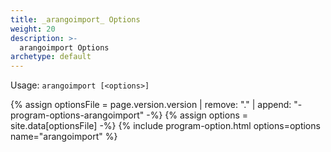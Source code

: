 ```yaml
---
title: _arangoimport_ Options
weight: 20
description: >-
  arangoimport Options
archetype: default
---
```

Usage: `arangoimport [<options>]`

{% assign optionsFile = page.version.version | remove: "." | append: "-program-options-arangoimport" -%}
{% assign options = site.data[optionsFile] -%}
{% include program-option.html options=options name="arangoimport" %}
